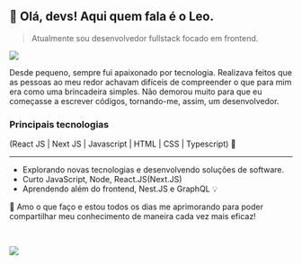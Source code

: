 ## 👋 Olá, devs! Aqui quem fala é o <strong>Leo.</strong>

> Atualmente sou desenvolvedor fullstack focado em frontend.

<a href="https://www.youtube.com/watch?v=ozZXMkp8MnQ&t=10621s">
 <img src="https://img.shields.io/badge/-LinkedIn-6633cc?style=flat-square&logo=Linkedin&logoColor=white"/>
<a/>

Desde pequeno, sempre fui apaixonado por tecnologia. Realizava feitos que as pessoas ao meu redor achavam difíceis de compreender o que para mim era como uma brincadeira simples. Não demorou muito para que eu começasse a escrever códigos, tornando-me, assim, um desenvolvedor.

### Principais tecnologias
(React JS | Next JS | Javascript | HTML | CSS | Typescript) 🚀

---

- Explorando novas tecnologias e desenvolvendo soluções de software.
- Curto JavaScript, Node, React.JS(Next.JS)
- Aprendendo além do frontend, Nest.JS e GraphQL 💡

<p>💜 Amo o que faço e estou todos os dias me aprimorando para poder compartilhar meu conhecimento de maneira cada vez mais eficaz!</p>

<br/>

![](https://github-readme-stats.vercel.app/api?username=SoaresLeonardo&theme=tokyonight&hide_border=true&include_all_commits=false&count_private=false)

